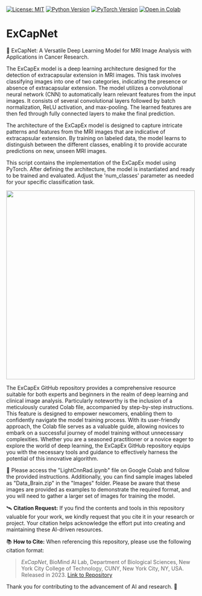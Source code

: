 

[![License: MIT](https://img.shields.io/badge/License-MIT-yellow.svg)](https://opensource.org/licenses/MIT)
[![Python Version](https://img.shields.io/badge/python-3.10.12-red.svg)](https://www.python.org/downloads/release/python-31012/)
[![PyTorch Version](https://img.shields.io/badge/PyTorch-1.9.0-green.svg)](https://pytorch.org/get-started/locally/)
[![Open in Colab](https://colab.research.google.com/assets/colab-badge.svg)](https://github.com/PKhosravi-CityTech/LightCnnRad/blob/main/LightCnnRad.ipynb)

# ExCapNet

:diamond_shape_with_a_dot_inside: ExCapNet: A Versatile Deep Learning Model for MRI Image Analysis with Applications in Cancer Research.

The ExCapEx model is a deep learning architecture designed for the detection of extracapsular extension in MRI images. This task involves classifying images into one of two categories, indicating the presence or absence of extracapsular extension. The model utilizes a convolutional neural network (CNN) to automatically learn relevant features from the input images. It consists of several convolutional layers followed by batch normalization, ReLU activation, and max-pooling. The learned features are then fed through fully connected layers to make the final prediction.

The architecture of the ExCapEx model is designed to capture intricate patterns and features from the MRI images that are indicative of extracapsular extension. By training on labeled data, the model learns to distinguish between the different classes, enabling it to provide accurate predictions on new, unseen MRI images.

This script contains the implementation of the ExCapEx model using PyTorch. After defining the architecture, the model is instantiated and ready to be trained and evaluated. Adjust the 'num_classes' parameter as needed for your specific classification task.

<img src="https://github.com/PKhosravi-CityTech/ExCapNet/blob/main/Images/ExCapNet.png" width="500" />

The ExCapEx GitHub repository provides a comprehensive resource suitable for both experts and beginners in the realm of deep learning and clinical image analysis. Particularly noteworthy is the inclusion of a meticulously curated Colab file, accompanied by step-by-step instructions. This feature is designed to empower newcomers, enabling them to confidently navigate the model training process. With its user-friendly approach, the Colab file serves as a valuable guide, allowing novices to embark on a successful journey of model training without unnecessary complexities. Whether you are a seasoned practitioner or a novice eager to explore the world of deep learning, the ExCapEx GitHub repository equips you with the necessary tools and guidance to effectively harness the potential of this innovative algorithm.

:diamond_shape_with_a_dot_inside: Please access the "LightCnnRad.ipynb" file on Google Colab and follow the provided instructions. Additionally, you can find sample images labeled as "Data_Brain.zip" in the "Images" folder. Please be aware that these images are provided as examples to demonstrate the required format, and you will need to gather a larger set of images for training the model. 

🛰️ **Citation Request:** If you find the contents and tools in this repository valuable for your work, we kindly request that you cite it in your research or project. Your citation helps acknowledge the effort put into creating and maintaining these AI-driven resources.

📚 **How to Cite:** When referencing this repository, please use the following citation format:

> *ExCapNet*, BioMind AI Lab, Department of Biological Sciences, New York City College of Technology, CUNY, New York City, NY, USA. Released in 2023. [Link to Repository](https://github.com/PKhosravi-CityTech/ExCapNet)

Thank you for contributing to the advancement of AI and research. 🤖



